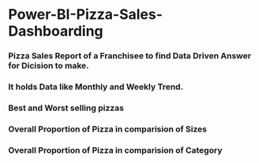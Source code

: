 # Power-BI-Pizza-Sales-Dashboarding
### Pizza Sales Report of a Franchisee to find Data Driven Answer for Dicision to make.
### It holds Data like Monthly and Weekly Trend.
### Best and Worst selling pizzas
### Overall Proportion of Pizza in comparision of Sizes
### Overall Proportion of Pizza in comparision of Category
